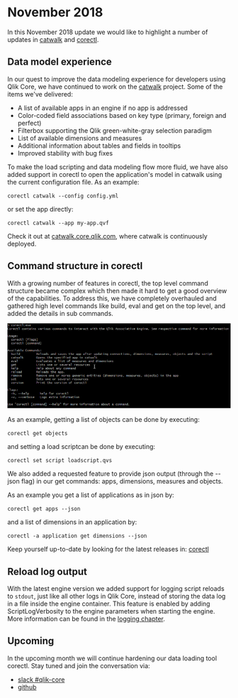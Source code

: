 # November 2018

In this November 2018 update we would like to highlight a number of updates in
[catwalk](https://github.com/qlik-oss/catwalk) and [corectl](https://github.com/qlik-oss/corectl).

## Data model experience

In our quest to improve the data modeling experience for developers using Qlik Core, we have continued to work on the
[catwalk](https://github.com/qlik-oss/catwalk) project. Some of the items we've delivered:

* A list of available apps in an engine if no app is addressed
* Color-coded field associations based on key type (primary, foreign and perfect)
* Filterbox supporting the Qlik green-white-gray selection paradigm
* List of available dimensions and measures
* Additional information about tables and fields in tooltips
* Improved stability with bug fixes

To make the load scripting and data modeling flow more fluid, we have also added support in corectl to open the application's
model in catwalk using the current configuration file. As an example:

```qlik
corectl catwalk --config config.yml
```

or set the app directly:

```qlik
corectl catwalk --app my-app.qvf
```

Check it out at [catwalk.core.qlik.com](https://catwalk.core.qlik.com), where catwalk is continuously deployed.

## Command structure in corectl

With a growing number of features in corectl, the top level command structure became complex which then made it hard to get
a good overview of the capabilities. To address this, we have completely overhauled and gathered high level commands
like build, eval and get on the top level, and added the details in sub commands.

![screenshot](../images/corectl.png)

As an example, getting a list of objects can be done by executing:

```qlik
corectl get objects
```

and setting a load scriptcan be done by executing:

```qlik
corectl set script loadscript.qvs
```

We also added a requested feature to provide json output (through the --json flag) in our get commands:
apps, dimensions, measures and objects.

As an example you get a list of applications as in json by:

```qlik
corectl get apps --json
```

and a list of dimensions in an application by:

```qlik
corectl -a application get dimensions --json
```

Keep yourself up-to-date by looking for the latest releases in:
[corectl](https://github.com/qlik-oss/corectl)

## Reload log output

With the latest engine version we added support for logging script reloads to `stdout`, just like all other logs in
Qlik Core, instead of storing the data log in a file inside the engine container. This feature is enabled by adding
ScriptLogVerbosity to the engine parameters when starting the engine. More information can be found in the
[logging chapter](https://core.qlik.com/services/qix-engine/logging/#log-types).


## Upcoming

In the upcoming month we will continue hardening our data loading tool corectl. Stay tuned and join the conversation via:

* [slack #qlik-core](https://qlik-branch.slack.com/channels/qlik-core)
* [github](https://github.com/qlik-oss)
